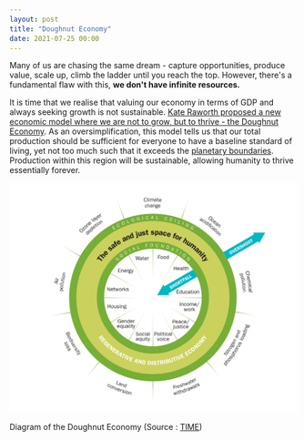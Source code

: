 ```yaml
---
layout: post
title: "Doughnut Economy"
date: 2021-07-25 00:00
---
```


Many of us are chasing the same dream - capture opportunities, produce value, scale up, climb the ladder until you reach the top. However, there's a fundamental flaw with this, **we don't have infinite resources.**

It is time that we realise that valuing our economy in terms of GDP and always seeking growth is not sustainable. [Kate Raworth proposed a new economic model where we are not to grow, but to thrive - the Doughnut Economy](https://www.youtube.com/watch?v=Rhcrbcg8HBw). As an oversimplification, this model tells us that our total production should be sufficient for everyone to have a baseline standard of living, yet not too much such that it exceeds the [planetary boundaries](https://www.stockholmresilience.org/research/planetary-boundaries.html). Production within this region will be sustainable, allowing humanity to thrive essentially forever.

![Doughnut%20Economy%20f1259e1de0524ed1882a3aecef6353d7/Untitled.png](/assets/Images/Doughnut-Economy.png)

Diagram of the Doughnut Economy (Source : [TIME](https://time.com/5930093/amsterdam-doughnut-economics/))
